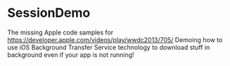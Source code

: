 # SessionDemo
The missing Apple code samples for https://developer.apple.com/videos/play/wwdc2013/705/
Demoing how to use iOS Background Transfer Service technology to download stuff in background even if your app is not running!
